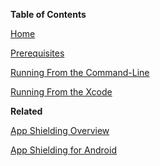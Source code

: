 **Table of Contents**

[Home](./iOS-Tutorial.md#)

[Prerequisites](./iOS-Tutorial.md#prerequisites)

[Running From the Command-Line](./iOS-Tutorial.md#running-from-the-command-line)

[Running From the Xcode](./iOS-Tutorial.md#running-from-the-xcode)

**Related**

[App Shielding Overview](./Readme.md)

[App Shielding for Android](./Android-Tutorial.md#)
